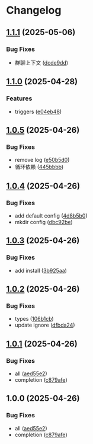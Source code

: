 # Changelog

## [1.1.1](https://github.com/ikechan8370/karin-plugin-chaite/compare/v1.1.0...v1.1.1) (2025-05-06)


### Bug Fixes

* 群聊上下文 ([dcde9dd](https://github.com/ikechan8370/karin-plugin-chaite/commit/dcde9dd7e0b91f98e636c90ef1299661a8996753))

## [1.1.0](https://github.com/ikechan8370/karin-plugin-chaite/compare/v1.0.5...v1.1.0) (2025-04-28)


### Features

* triggers ([e04eb48](https://github.com/ikechan8370/karin-plugin-chaite/commit/e04eb4846f1cbed38c22d73c92e36c36cff85966))

## [1.0.5](https://github.com/ikechan8370/karin-plugin-chaite/compare/v1.0.4...v1.0.5) (2025-04-26)


### Bug Fixes

* remove log ([e50b5d0](https://github.com/ikechan8370/karin-plugin-chaite/commit/e50b5d01adc4b6d3401af57111bfc96033f2bde2))
* 循环依赖 ([445bbbb](https://github.com/ikechan8370/karin-plugin-chaite/commit/445bbbb67e5f710677351ba3f93916066c01429e))

## [1.0.4](https://github.com/ikechan8370/karin-plugin-chaite/compare/v1.0.3...v1.0.4) (2025-04-26)


### Bug Fixes

* add default config ([4d8b5b0](https://github.com/ikechan8370/karin-plugin-chaite/commit/4d8b5b031e151167bbded5b91463bae94fc0e0e5))
* mkdir config ([dbc92be](https://github.com/ikechan8370/karin-plugin-chaite/commit/dbc92be4b3c0a35cff67d529738fb816bd86f279))

## [1.0.3](https://github.com/ikechan8370/karin-plugin-chaite/compare/v1.0.2...v1.0.3) (2025-04-26)


### Bug Fixes

* add install ([3b925aa](https://github.com/ikechan8370/karin-plugin-chaite/commit/3b925aac51814891e43fc26eb36f6c3a3a2630aa))

## [1.0.2](https://github.com/ikechan8370/karin-plugin-chaite/compare/v1.0.1...v1.0.2) (2025-04-26)


### Bug Fixes

* types ([106b1cb](https://github.com/ikechan8370/karin-plugin-chaite/commit/106b1cb7beb766c8c5cca3ee679d92410ed07acb))
* update ignore ([dfbda24](https://github.com/ikechan8370/karin-plugin-chaite/commit/dfbda246f46e5c24dbe28fdd01731834b138f89e))

## [1.0.1](https://github.com/ikechan8370/karin-plugin-chaite/compare/v1.0.0...v1.0.1) (2025-04-26)


### Bug Fixes

* all ([aed55e2](https://github.com/ikechan8370/karin-plugin-chaite/commit/aed55e2fee90a0a110c7d9716a75930f33d92efe))
* completion ([c879afe](https://github.com/ikechan8370/karin-plugin-chaite/commit/c879afe7f472719b43e65fbfc9d73826297c478a))

## 1.0.0 (2025-04-26)


### Bug Fixes

* all ([aed55e2](https://github.com/ikechan8370/karin-plugin-chaite/commit/aed55e2fee90a0a110c7d9716a75930f33d92efe))
* completion ([c879afe](https://github.com/ikechan8370/karin-plugin-chaite/commit/c879afe7f472719b43e65fbfc9d73826297c478a))
